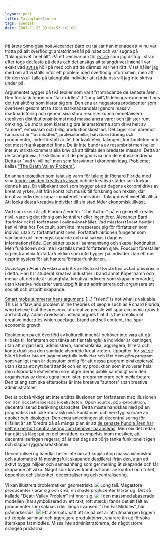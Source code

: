 ```yaml
---

layout: post
title: Talangfunktionen
tags: swedish
date: 2007-11-22 23:04:53 +01:00

---
```


På årets [Sime-gala](http://www.sime.nu/ "Sime-gala") höll Alexander Bard ett tal där han menade att vi nu var trötta på allt överflödigt amatörinnehåll på nätet och var sugna på "talangdrivet innehåll". På ett seminarium för [svt.se](http://svt.se/) som jag deltog i strax efter togs det fasta på detta och det ansågs att talangdrivet innehåll var exakt vad [svt.se](http://svt.se/) höll på med och att de därmed var helt rätt. Visst håller jag med om att vi ställs inför ett problem med överflödig information, men att för den skull kalla på talangfulla individer att rädda oss vill jag inte skriva under på.

Argumentet bygger på två teorier som varit framträdande de senaste åren. Den första är teorin om "fat middles". I "long tail"/fildelnings-ekonomin finns det två aktörer som klarar sig bra. Den ena är megastora producenter som överlever genom att ta stora marknadsandelar genom massiv marknadsföring och genom sina stora resurser kunna monetarisera utebliven distributionsinkomst med massa andra varor och tjänster runt omkring. De andra som klarar sig bra är amatörerna som drivs helt av "amore", entusiasm och billig produktionskostnad. Det lager som däremot tunnas ut är "fat middles", professionella, halvstora företag och producenter, underförstått är det här kvaliteten, talangen, kontinuiteten och det mest fria skapandet finns. De är inte bundna av resursbrist men heller inte av strikta kommersiella krav på att tilltala den bredaste massan. Detta är de talangdrivna, till skillnad mot de pengadrivna och de entusiasmdrivna. Detta är "vad vi vill ha" men som försvinner i ekonomin idag. Problemet kallas ["The Death Valley Problem"](http://www.cultureby.com/trilogy/2005/11/of_long_tails_a.html).

En annan teoretiker som talat sig varm för talang är Richard Florida med sina [teorier om den kreativa klassen](2007-06-09-unfinished-notes-on-richard-florida.html) och de kreativa städer som lockar denna klass. En välbekant teori som bygger på att dagens ekonomi drivs av kreativa yrken, allt från konst och musik till forskning och reklam, där kreativa individer skapar immateriellt mervärde. Talangdrivet innehåll alltså. Att locka dessa kreativa individer till sin stad föder ekonomisk tillväxt.

Vad som sker i är att Florida återinför "The Author" på en generell kreativ nivå, vare sig det rör sig om kontnärer eller ingenjörer. Alexander Bard återinför också författaren i online-innehållet. Vad missförståndet består i kan vi hitta hos Foucault, som inte intresserade sig för författaren som individ, utan av författarfunktionen. Författarfunktionen fungerar som samlande och meningsskapande och må saknas i dagens informationsflöde. Den sätter texten i sammanhang och skapar kontinuitet. Men funktionen ska inte likaställas med författaren själv. Foucault föreställer sig en framtida författarfunktion som inte bygger på individer utan ett mer utspritt system för att hantera författarfunktionen.

Sociologen Adam Arvidssons kritik av Richard Florida kan också placeras in i detta. Han har studerat kreativa industrier i bland annat Köpenhamn och menar att det inte är talangfulla, kreativa individer som skapar mervärdet, utan kreativa industrier vars uppgift är att administrera och organisera ett socialt och utspritt skapande.

[Smart mobs summerar hans argument](http://www.smartmobs.com/2007/11/19/the-political-economy-of-peer-production-adam-arvidsson-and-the-ethical-economy/ "Smart mobs summerar hans argument"): [...] "talent" is not what is valuable. This is a flaw, and problem in the theories of people such as Richard Florida, who believe that the presence of creative people will spur economic growth and activity. Adam Arvidsson instead argues that it is the creation of creative industries which package, brand and sell content, that spur economic growth.

Reaktionen på ett överflöd av kulturellt innehåll behöver inte vara att gå tillbaka till författaren och tänka att fler talangfulla individer är lösningen, utan att organisera, administrera, sammanlänka, aggregera, filtrera och kontextualisera den samlade utspridda kreativiteten. Uppgiften för [svt.se](http://svt.se/) blir då heller inte att jaga talangfulla individer och låta dem göra program som vanligt (man är dessutom orolig för att dessa program piratkopieras) utan skapa ett nytt berättande och en ny produktion som involverar hela den utspridda kreativiteten som utgör deras publik samtidigt som den organiseras av deras egna journlister, programmerare och medarbetare. Den talang som ska eftersökas är inte kreativa "authors" utan kreativa administratörer.


Det är också viktigt att inte ersätta illusionen om författaren med illusionen om den decentraliserade kreativiteten. Open source, p2p-produktion, decentraliserad beräkningskapacitet. Detta måste handskas med på en pragmatisk och icke-moralisk nivå. Funktioner och verktyg, snarare än [epoker](http://en.wikipedia.org/wiki/Michel_Bauwens "epoker") och [ideologier](http://en.wikipedia.org/wiki/Yochai_Benkler "ideologier"). Den enda anledningen att decentralisering för tillfället är att föredra på så många plan är att [de senaste hundra åren har sett en oerhört centralisering som behöver balanseras](http://www.cddc.vt.edu/host/delanda/pages/markets.htm "de senaste hundra åren har sett en oerhört centralisering som behöver balanseras"). Men om det redan har gått så långt på en del områden, exempelvis inom musiken, att decentraliseringen regerar, då är det dags att börja tänka funktionellt igen och släppa ryggradsreaktionen.

Decentralisering handlar heller inte om att koppla ihop massa människor och automatiskt få meningsfullt skapande destillerat ifrån den, utan att aktivt bygga miljöer och sammanhang som ger mening åt skapande och får skapande att växa. Något som kräver kombinationer av kontroll och frihet, öppenhet och slutenhet, decentralisering och centralisering.

Vi kan illustrera problematiken geometriskt. ![](http://docs.google.com/File?id=df2vgdxk_138cnxns2gs) Long tail. Megastora producenter klarar sig och små, nischade producenter klarar sig. Det så kallade "Death Valley Problem" infinner sig. ![](http://docs.google.com/File?id=df2vgdxk_139frntn4fs) I den massmediabaserade modellen (här symboliserad av ett rakt, rött streck) fanns det ett fält av producenter som saknas i den långa svansen, "The Fat Middles", här gråmarkerade. ![](http://docs.google.com/File?id=df2vgdxk_140f8723jgd) Ett alternativ sätt att se på det är att utmaningen ligger i att koppla samman och aggregera produktionen, snarare än att försöka återskapa fat middles. Missa inte administratörerna, de något större orangea prickarna.
